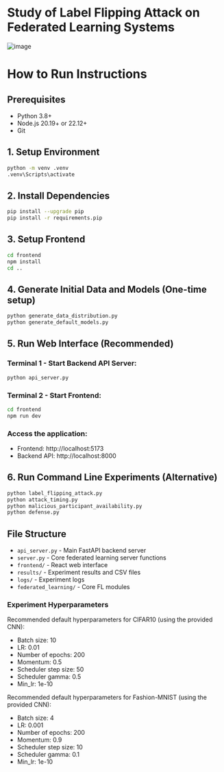 # Study of Label Flipping Attack on Federated Learning Systems

![image](https://user-images.githubusercontent.com/53596227/148281148-8f85bab3-d7a3-407f-8ce5-a7e8747e4ac3.png)

# How to Run Instructions

## Prerequisites
- Python 3.8+
- Node.js 20.19+ or 22.12+
- Git

## 1. Setup Environment
```bash
python -m venv .venv
.venv\Scripts\activate
```

## 2. Install Dependencies
```bash
pip install --upgrade pip
pip install -r requirements.pip
```

## 3. Setup Frontend
```bash
cd frontend
npm install
cd ..
```

## 4. Generate Initial Data and Models (One-time setup)
```bash
python generate_data_distribution.py
python generate_default_models.py
```

## 5. Run Web Interface (Recommended)

### Terminal 1 - Start Backend API Server:
```bash
python api_server.py
```

### Terminal 2 - Start Frontend:
```bash
cd frontend
npm run dev
```

### Access the application:
- Frontend: http://localhost:5173
- Backend API: http://localhost:8000

## 6. Run Command Line Experiments (Alternative)
```bash
python label_flipping_attack.py
python attack_timing.py
python malicious_participant_availability.py
python defense.py
```

## File Structure
- `api_server.py` - Main FastAPI backend server
- `server.py` - Core federated learning server functions
- `frontend/` - React web interface
- `results/` - Experiment results and CSV files
- `logs/` - Experiment logs
- `federated_learning/` - Core FL modules

### Experiment Hyperparameters

Recommended default hyperparameters for CIFAR10 (using the provided CNN):
- Batch size: 10
- LR: 0.01
- Number of epochs: 200
- Momentum: 0.5
- Scheduler step size: 50
- Scheduler gamma: 0.5
- Min_lr: 1e-10

Recommended default hyperparameters for Fashion-MNIST (using the provided CNN):
- Batch size: 4
- LR: 0.001
- Number of epochs: 200
- Momentum: 0.9
- Scheduler step size: 10
- Scheduler gamma: 0.1
- Min_lr: 1e-10


